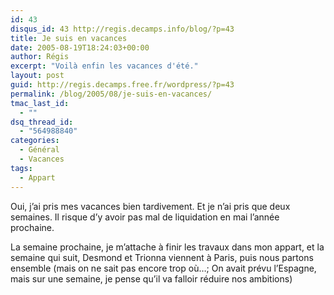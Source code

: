```yaml
---
id: 43
disqus_id: 43 http://regis.decamps.info/blog/?p=43
title: Je suis en vacances
date: 2005-08-19T18:24:03+00:00
author: Régis
excerpt: "Voilà enfin les vacances d'été."
layout: post
guid: http://regis.decamps.free.fr/wordpress/?p=43
permalink: /blog/2005/08/je-suis-en-vacances/
tmac_last_id:
  - ""
dsq_thread_id:
  - "564988840"
categories:
  - Général
  - Vacances
tags:
  - Appart
---
```

Oui, j’ai pris mes vacances bien tardivement. Et je n’ai pris que deux semaines. Il risque d’y avoir pas mal de liquidation en mai l’année prochaine.

La semaine prochaine, je m’attache à finir les travaux dans mon appart, et la semaine qui suit, Desmond et Trionna viennent à Paris, puis nous partons ensemble (mais on ne sait pas encore trop où…; On avait prévu l’Espagne, mais sur une semaine, je pense qu’il va falloir réduire nos ambitions)
